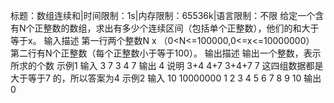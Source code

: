 标题：数组连续和|时间限制：1s|内存限制：65536k|语言限制：不限
给定一个含有N个正整数的数组，求出有多少个连续区间（包括单个正整数），他们的和大于等于x。
输入描述
第一行两个整数N x （0<N<=100000,0<=x<=10000000）
第二行有N个正整数（每个正整数小于等于100）。
输出描述
输出一个整数，表示所求的个数
示例1
输入
3 7
3 4 7
输出
4
说明
3+4 4+7 3+4+7 7 这四组数据都是大于等于7 的，所以答案为4
示例2
输入
10 10000000
1 2 3 4 5 6 7 8 9 10 
输出
0
